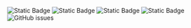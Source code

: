 ![Static Badge](https://img.shields.io/badge/blacklists-60-000000) ![Static Badge](https://img.shields.io/badge/blacklisted-2979697-cc0000) ![Static Badge](https://img.shields.io/badge/whitelisted-2242-00CC00) ![Static Badge](https://img.shields.io/badge/streaming_blacklist-28106-000000) ![GitHub issues](https://img.shields.io/github/issues/fabriziosalmi/blacklists)
